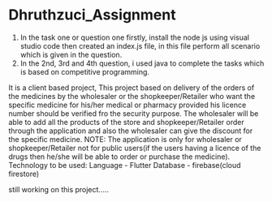 # Dhruthzuci_Assignment
1. In the task one or question one firstly, install the node js using visual studio code then 
   created an index.js file, in this file perform all scenario which is given in the question.
2. In the 2nd, 3rd and 4th question, i used java to complete the tasks which is based on competitive programming.

It is a client based project, This project based on delivery of the orders of the medicines by  the wholesaler or the shopkeeper/Retailer who want the specific medicine for his/her medical or pharmacy provided his licence number should be verified fro the security purpose. The wholesaler will be able to add all the products of the store and shopkeeper/Retailer order through the application and also the wholesaler can give the discount for the specific medicine.
NOTE: The application is only for wholesaler or shopkeeper/Retailer not for public users(if the users having a licence of the drugs then he/she will be able to order or purchase the medicine).
Technology to be used: 
Language -  Flutter
Database - firebase(cloud firestore)

still working on this project..... 
